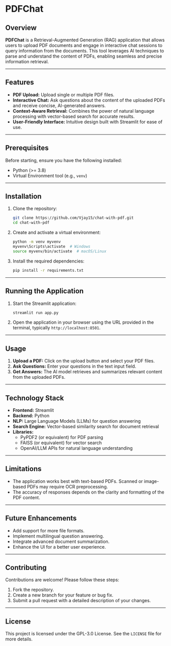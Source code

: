 # PDFChat

## Overview

**PDFChat** is a Retrieval-Augmented Generation (RAG) application that allows users to upload PDF documents and engage in interactive chat sessions to query information from the documents. This tool leverages AI techniques to parse and understand the content of PDFs, enabling seamless and precise information retrieval.

---

## Features

- **PDF Upload:** Upload single or multiple PDF files.
- **Interactive Chat:** Ask questions about the content of the uploaded PDFs and receive concise, AI-generated answers.
- **Context-Aware Retrieval:** Combines the power of natural language processing with vector-based search for accurate results.
- **User-Friendly Interface:** Intuitive design built with Streamlit for ease of use.

---

## Prerequisites

Before starting, ensure you have the following installed:

- Python (>= 3.8)
- Virtual Environment tool (e.g., `venv`)

---

## Installation

1. Clone the repository:

    ```bash
    git clone https://github.com/Vjay15/chat-with-pdf.git
    cd chat-with-pdf
    ```

2. Create and activate a virtual environment:

    ```bash
    python -m venv myvenv
    myvenv\Scripts\activate  # Windows
    source myvenv/bin/activate  # macOS/Linux
    ```

3. Install the required dependencies:

    ```bash
    pip install -r requirements.txt
    ```

---

## Running the Application

1. Start the Streamlit application:

    ```bash
    streamlit run app.py
    ```

2. Open the application in your browser using the URL provided in the terminal, typically `http://localhost:8501`.

---

## Usage

1. **Upload a PDF:** Click on the upload button and select your PDF files.
2. **Ask Questions:** Enter your questions in the text input field.
3. **Get Answers:** The AI model retrieves and summarizes relevant content from the uploaded PDFs.

---

## Technology Stack

- **Frontend:** Streamlit
- **Backend:** Python
- **NLP:** Large Language Models (LLMs) for question answering
- **Search Engine:** Vector-based similarity search for document retrieval
- **Libraries:** 
  - PyPDF2 (or equivalent) for PDF parsing
  - FAISS (or equivalent) for vector search
  - OpenAI/LLM APIs for natural language understanding

---

## Limitations

- The application works best with text-based PDFs. Scanned or image-based PDFs may require OCR preprocessing.
- The accuracy of responses depends on the clarity and formatting of the PDF content.

---

## Future Enhancements

- Add support for more file formats.
- Implement multilingual question answering.
- Integrate advanced document summarization.
- Enhance the UI for a better user experience.

---

## Contributing

Contributions are welcome! Please follow these steps:

1. Fork the repository.
2. Create a new branch for your feature or bug fix.
3. Submit a pull request with a detailed description of your changes.

---

## License

This project is licensed under the GPL-3.0 License. See the `LICENSE` file for more details.

